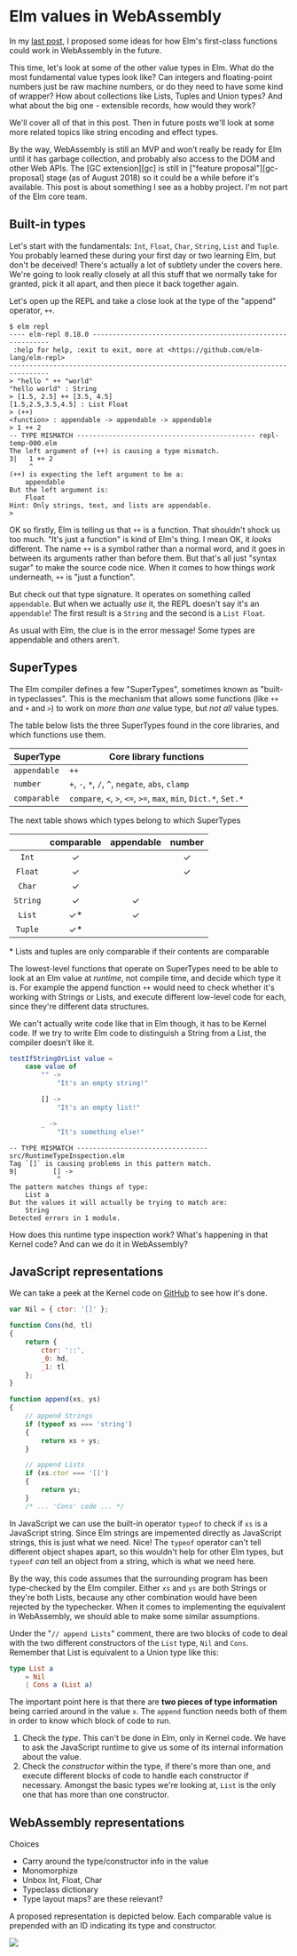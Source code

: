 # Elm values in WebAssembly

In my [last post][fcf], I proposed some ideas for how Elm's first-class functions could work in WebAssembly in the future.

This time, let's look at some of the other value types in Elm. What do the most fundamental value types look like? Can integers and floating-point numbers just be raw machine numbers, or do they need to have some kind of wrapper? How about collections like Lists, Tuples and Union types? And what about the big one - extensible records, how would they work?

We'll cover all of that in this post. Then in future posts we'll look at some more related topics like string encoding and effect types.

By the way, WebAssembly is still an MVP and won’t really be ready for Elm until it has garbage collection, and probably also access to the DOM and other Web APIs. The [GC extension][gc] is still in ["feature proposal"][gc-proposal] stage (as of August 2018) so it could be a while before it's available. This post is about something I see as a hobby project. I'm not part of the Elm core team.


[fcf]: https://dev.to/briancarroll/elm-functions-in-webassembly-50ak



## Built-in types

Let's start with the fundamentals: `Int`, `Float`, `Char`, `String`, `List` and `Tuple`. You probably learned these during your first day or two learning Elm, but don't be deceived! There's actually a lot of subtlety under the covers here. We're going to look really closely at all this stuff that we normally take for granted, pick it all apart, and then piece it back together again.

Let's open up the REPL and take a close look at the type of the "append" operator, `++`.

```
$ elm repl
---- elm-repl 0.18.0 -----------------------------------------------------------
 :help for help, :exit to exit, more at <https://github.com/elm-lang/elm-repl>
--------------------------------------------------------------------------------
> "hello " ++ "world"
"hello world" : String
> [1.5, 2.5] ++ [3.5, 4.5]
[1.5,2.5,3.5,4.5] : List Float
> (++)
<function> : appendable -> appendable -> appendable
> 1 ++ 2
-- TYPE MISMATCH --------------------------------------------- repl-temp-000.elm
The left argument of (++) is causing a type mismatch.
3|   1 ++ 2
     ^
(++) is expecting the left argument to be a:
    appendable
But the left argument is:
    Float
Hint: Only strings, text, and lists are appendable.
> 
```

OK so firstly, Elm is telling us that `++` is a function. That shouldn't shock us too much. "It's just a function" is kind of Elm's thing. I mean OK, it *looks* different. The name `++` is a symbol rather than a normal word, and it goes in between its arguments rather than before them. But that's all just "syntax sugar" to make the source code nice. When it comes to how things *work* underneath, `++` is "just a function".

But check out that type signature. It operates on something called `appendable`. But when we actually *use* it, the REPL doesn't say it's an `appendable`! The first result is a `String` and the second is a `List Float`.

As usual with Elm, the clue is in the error message! Some types are appendable and others aren't.

## SuperTypes

The Elm compiler defines a few "SuperTypes", sometimes known as "built-in typeclasses". This is the mechanism that allows some functions (like `++` and `+` and `>`) to work on *more than one* value type, but *not all* value types.

The table below lists the three SuperTypes found in the core libraries, and which functions use them.

| **SuperType** | **Core library functions**                                   |
| ------------- | ------------------------------------------------------------ |
| `appendable`  | `++`                                                         |
| `number`      | `+`, `-`, `*`, `/`, `^`, `negate`, `abs`, `clamp`            |
| `comparable`  | `compare`, `<`, `>`, `<=`, `>=`, `max`, `min`, `Dict.*`, `Set.*` |

The next table shows which types belong to which SuperTypes

|          | **comparable** | **appendable** | **number** |
| :------: | :------------: | :------------: | :--------: |
|  `Int`   |       ✓        |                |     ✓      |
| `Float`  |       ✓        |                |     ✓      |
|  `Char`  |       ✓        |                |            |
| `String` |       ✓        |       ✓        |            |
|  `List`  |      ✓\*       |       ✓        |            |
| `Tuple`  |      ✓\*       |                |            |

\* Lists and tuples are only comparable if their contents are comparable

The lowest-level functions that operate on SuperTypes need to be able to look at an Elm value at *runtime*, not compile time, and decide which type it is. For example the append function `++` would need to check whether it's working with Strings or Lists, and execute different low-level code for each, since they're different data structures.

We can't actually write code like that in Elm though, it has to be Kernel code. If we try to write Elm code to distinguish a String from a List, the compiler doesn't like it.

```elm
testIfStringOrList value =
    case value of
        "" ->
            "It's an empty string!"

        [] ->
            "It's an empty list!"

        _ ->
            "It's something else!"

```

```
-- TYPE MISMATCH --------------------------------- src/RuntimeTypeInspection.elm
Tag `[]` is causing problems in this pattern match.
9|         [] ->
            ^
The pattern matches things of type:
    List a
But the values it will actually be trying to match are:
    String
Detected errors in 1 module.
```

How does this runtime type inspection work? What's happening in that Kernel code? And can we do it in WebAssembly?



## JavaScript representations 

We can take a peek at the Kernel code on [GitHub][GitHub] to see how it's done.

[GitHub]: https://github.com/elm-lang/core/blob/5.1.1/src/Native/Utils.js#L241-L276

```js
var Nil = { ctor: '[]' };

function Cons(hd, tl)
{
	return {
		ctor: '::',
		_0: hd,
		_1: tl
	};
}

function append(xs, ys)
{
	// append Strings
	if (typeof xs === 'string')
	{
		return xs + ys;
	}

	// append Lists
	if (xs.ctor === '[]')
	{
		return ys;
	}
    /* ... 'Cons' code ... */
```

In JavaScript we can use the built-in operator `typeof` to check if `xs` is a JavaScript string. Since Elm strings are impemented directly as JavaScript strings, this is just what we need. Nice! The `typeof` operator can't tell different object shapes apart, so this wouldn't help for other Elm types, but `typeof` *can* tell an object from a string, which is what we need here.

By the way, this code assumes that the surrounding program has been type-checked by the Elm compiler. Either `xs` and `ys` are both Strings or they're both Lists, because any other combination would have been rejected by the typechecker. When it comes to implementing the equivalent in WebAssembly, we should able to make some similar assumptions.

Under the "`// append Lists`" comment, there are two blocks of code to deal with the two different constructors of the `List` type, `Nil` and `Cons`. Remember that List is equivalent to a Union type like this:

````elm
type List a
	= Nil
	| Cons a (List a)
````



The important point here is that there are **two pieces of type information** being carried around in the value `x`. The `append` function needs both of them in order to know which block of code to run.

1. Check the *type*. This can't be done in Elm, only in Kernel code. We have to ask the JavaScript runtime to give us some of its internal information about the value.
2. Check the *constructor* within the type, if there's more than one, and execute different blocks of code to handle each constructor if necessary. Amongst the basic types we're looking at, `List` is the only one that has more than one constructor.



## WebAssembly representations

Choices

- Carry around the type/constructor info in the value
- Monomorphize
- Unbox Int, Float, Char
- Typeclass dictionary
- Type layout maps? are these relevant?

A proposed representation is depicted below. Each comparable value is prepended with an ID indicating its type and constructor.

<img src="https://thepracticaldev.s3.amazonaws.com/i/jk9sncx49brdjd0x2pok.png" />




